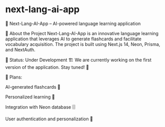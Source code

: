 # next-lang-ai-app

🚀 Next-Lang-AI-App – AI-powered language learning application

📌 About the Project
Next-Lang-AI-App is an innovative language learning application that leverages AI to generate flashcards and facilitate vocabulary acquisition. The project is built using Next.js 14, Neon, Prisma, and NextAuth.

🔨 Status: Under Development 🏗️
We are currently working on the first version of the application. Stay tuned! 🚀

📅 Plans:

AI-generated flashcards 🎴

Personalized learning 🧠

Integration with Neon database 🗄️

User authentication and personalization 🔑
